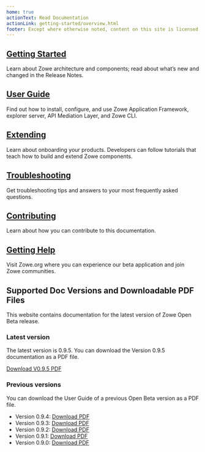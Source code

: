 ```yaml
---
home: true
actionText: Read Documentation
actionLink: getting-started/overview.html
footer: Except where otherwise noted, content on this site is licensed under a Creative Commons Attribution 4.0 International license.
---
```


<div class="features">
  <div class="feature">
    <h2><a href="./getting-started/overview.html">Getting Started</a></h2>
    <p>Learn about Zowe architecture and components; read about what’s new and changed in the Release Notes.</p>
  </div>
  <div class="feature">
    <h2><a href="./user-guide/installandconfig.html">User Guide</a></h2>
    <p>Find out how to install, configure, and use Zowe Application Framework, explorer server, API Mediation Layer, and Zowe CLI.</p>
  </div>
  <div class="feature">
    <h2><a href="./extend/extend-api/libertyAPI.html">Extending</a></h2>
    <p>Learn about onboarding your products. Developers can follow tutorials that teach how to build and extend Zowe components.</p>
  </div>
  <div class="feature">
    <h2><a href="./troubleshoot/troubleshootinstall.html">Troubleshooting</a></h2>
    <p>Get troubleshooting tips and answers to your most frequently asked questions.</p>
  </div>
  <div class="feature">
    <h2><a href="./contributing.html">Contributing</a></h2>
    <p>Learn about how you can contribute to this documentation.</p>
  </div>
  <div class="feature">
    <h2><a href="https://zowe.org/home/">Getting Help</a></h2>
    <p>Visit Zowe.org where you can experience our beta application and join Zowe communities.</p>  
  </div>
</div>

## Supported Doc Versions and Downloadable PDF Files

This website contains documentation for the latest version of Zowe Open Beta release.

### Latest version
The latest version is 0.9.5. You can download the Version 0.9.5 documentation as a PDF file.

[Download V0.9.5 PDF](https://github.com/zowe/docs-site/blob/gh-pages/.pdf/out/Zowe_Documentation.pdf)

### Previous versions
You can download the User Guide of a previous Open Beta version as a PDF file.

- Version 0.9.4: [Download PDF](https://github.com/zowe/docs-site/blob/master/docs/.vuepress/public/Zowe_User_Guide_0.9.4.pdf)
- Version 0.9.3: [Download PDF](https://github.com/zowe/docs-site/blob/master/docs/.vuepress/public/Zowe_User_Guide_0.9.3.pdf)
- Version 0.9.2: [Download PDF](https://github.com/zowe/docs-site/blob/master/docs/.vuepress/public/Zowe_User_Guide_0.9.2.pdf)
- Version 0.9.1: [Download PDF](https://github.com/zowe/docs-site/blob/master/docs/.vuepress/public/Zowe_User_Guide_0.9.1.pdf)
- Version 0.9.0: [Download PDF](https://github.com/zowe/docs-site/blob/master/docs/.vuepress/public/Zowe_User_Guide_0.9.0.pdf)
